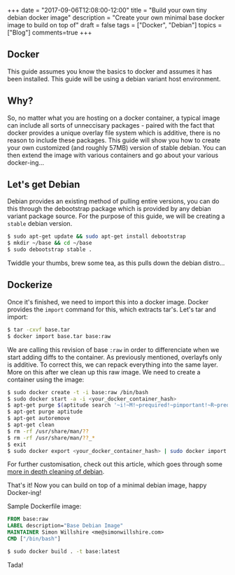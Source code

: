 +++
date = "2017-09-06T12:08:00-12:00"
title = "Build your own tiny debian docker image"
description = "Create your own minimal base docker image to build on top of"
draft = false
tags = ["Docker", "Debian"]
topics = ["Blog"]
comments=true
+++

## Docker
This guide assumes you know the basics to docker and assumes it has been installed. This guide will be using a debian variant host environment.

## Why?
So, no matter what you are hosting on a docker container, a typical image can include all sorts of unneccisary packages - paired with the fact that docker provides a unique overlay file system which is additive, there is no reason to include these packages. This guide will show you how to create your own customized (and roughly 57MB) version of stable debian. You can then extend the image with various containers and go about your various docker-ing...

## Let's get Debian

Debian provides an existing method of pulling entire versions, you can do this through the debootstrap package which is provided by any debian variant package source. For the purpose of this guide, we will be creating a `stable` debian version.

```sh
$ sudo apt-get update && sudo apt-get install debootstrap
$ mkdir ~/base && cd ~/base
$ sudo debootstrap stable .
```

Twiddle your thumbs, brew some tea, as this pulls down the debian distro...

## Dockerize

Once it's finished, we need to import this into a docker image. Docker provides the `import` command for this, which extracts tar's. Let's tar and import:

```sh
$ tar -cxvf base.tar
$ docker import base.tar base:raw
```

We are calling this revision of base `:raw` in order to differenciate when we start adding diffs to the container. As previously mentioned, overlayfs only is additive. To correct this, we can repack everything into the same layer. More on this after we clean up this raw image. We need to create a container using the image:

```sh
$ sudo docker create -t -i base:raw /bin/bash
$ sudo docker start -a -i <your_docker_container_hash>
$ apt-get purge $(aptitude search '~i!~M!~prequired!~pimportant!~R~prequired!~R~R~prequired!~R~pimportant!~R~R~pimportant!busybox!grub!initramfs-tools' | awk '{print $2}')
$ apt-get purge aptitude
$ apt-get autoremove
$ apt-get clean
$ rm -rf /usr/share/man/??
$ rm -rf /usr/share/man/??_*
$ exit
$ sudo docker export <your_docker_container_hash> | sudo docker import - base:raw
```

For further customisation, check out this article, which goes through some [more in depth cleaning of debian](https://wiki.debian.org/ReduceDebian).

That's it! Now you can build on top of a minimal debian image, happy Docker-ing!

Sample Dockerfile image:

```dockerfile
FROM base:raw
LABEL description="Base Debian Image"
MAINTAINER Simon Willshire <me@simonwillshire.com>
CMD ["/bin/bash"]
```

```sh
$ sudo docker build . -t base:latest
```

Tada!
